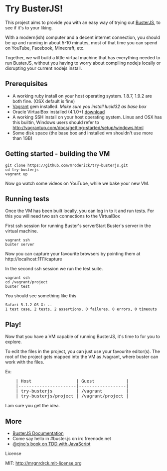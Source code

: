 Try BusterJS!
===================

This project aims to provide you with an easy way of trying out [BusterJS](http://busterjs.org/), to see if it's to your liking.

With a modern(ish) computer and a decent internet connection, you should be up and running in about 5-10 minutes, most of that time you can spend on YouTube, Facebook, Minecraft, etc.

Together, we will build a little virtual machine that has everything needed to run BusterJS, without you having to worry about compiling nodejs locally or disrupting your current nodejs install.

Prerequisites
-------------------

* A working ruby install on your host operating system. 1.8.7, 1.9.2 are both fine. (OSX default is fine)
* [Vagrant](http://vagrantup.com) gem installed. *Make sure you install lucid32 as base box*
* Oracle VirtualBox installed (4.1.0+) [download](https://www.virtualbox.org/wiki/Downloads)
* A working SSH install on your host operating system. Linux and OSX has this builtin, Windows users should refer to <http://vagrantup.com/docs/getting-started/setup/windows.html>
* Some disk space (the base box and installed vm shouldn't use more than 1GB)

Getting started - building the VM
-------------------

	git clone https://github.com/mroderick/try-busterjs.git
	cd try-busterjs
	vagrant up

Now go watch some videos on YouTube, while we bake your new VM.


Running tests
-------------------

Once the VM has been built locally, you can log in to it and run tests. For this you will need two ssh connections to the VirtualBox

First ssh session for running Buster's serverStart Buster's server in the virtual machine.

	vagrant ssh
	buster server

Now you can capture your favourite browsers by pointing them at http://localhost:1111/capture

In the second ssh session we run the test suite.

	vagrant ssh
	cd /vagrant/project
	buster test

You should see something like this

	Safari 5.1.2 OS X: ..
	1 test case, 2 tests, 2 assertions, 0 failures, 0 errors, 0 timeouts

Play!
-------------------

Now that you have a VM capable of running BusterJS, it's time to for you to explore.

To edit the files in the project, you can just use your favourite editor(s). The root of the project gets mapped into the VM as /vagrant, where buster can work with the files.

Ex:

<pre>
	| Host                 | Guest            |
	|----------------------|------------------|
	| try-busterjs         | /vagrant         |
	| try-busterjs/project | /vagrant/project |
</pre>

I am sure you get the idea.

More
-------------------

* [BusterJS Documentation](http://busterjs.org/docs/)
* Come say hello in #buster.js on irc.freenode.net
* [@cjno's book on TDD with JavaScript](http://tddjs.com/)

License

MIT: http://mrgnrdrck.mit-license.org